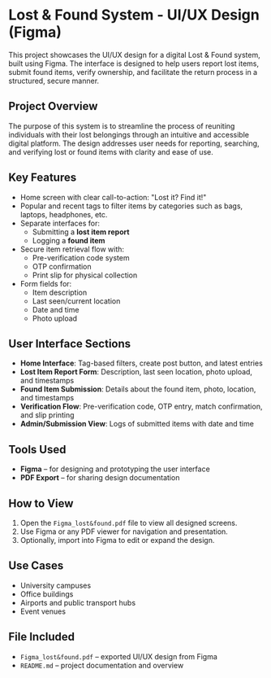 # Lost & Found System - UI/UX Design (Figma)

This project showcases the UI/UX design for a digital Lost & Found system, built using Figma. The interface is designed to help users report lost items, submit found items, verify ownership, and facilitate the return process in a structured, secure manner.

## Project Overview

The purpose of this system is to streamline the process of reuniting individuals with their lost belongings through an intuitive and accessible digital platform. The design addresses user needs for reporting, searching, and verifying lost or found items with clarity and ease of use.

## Key Features

- Home screen with clear call-to-action: "Lost it? Find it!"
- Popular and recent tags to filter items by categories such as bags, laptops, headphones, etc.
- Separate interfaces for:
  - Submitting a **lost item report**
  - Logging a **found item**
- Secure item retrieval flow with:
  - Pre-verification code system
  - OTP confirmation
  - Print slip for physical collection
- Form fields for:
  - Item description
  - Last seen/current location
  - Date and time
  - Photo upload

## User Interface Sections

- **Home Interface**: Tag-based filters, create post button, and latest entries
- **Lost Item Report Form**: Description, last seen location, photo upload, and timestamps
- **Found Item Submission**: Details about the found item, photo, location, and timestamps
- **Verification Flow**: Pre-verification code, OTP entry, match confirmation, and slip printing
- **Admin/Submission View**: Logs of submitted items with date and time

## Tools Used

- **Figma** – for designing and prototyping the user interface
- **PDF Export** – for sharing design documentation

## How to View

1. Open the `Figma_lost&found.pdf` file to view all designed screens.
2. Use Figma or any PDF viewer for navigation and presentation.
3. Optionally, import into Figma to edit or expand the design.

## Use Cases

- University campuses
- Office buildings
- Airports and public transport hubs
- Event venues

## File Included

- `Figma_lost&found.pdf` – exported UI/UX design from Figma
- `README.md` – project documentation and overview

